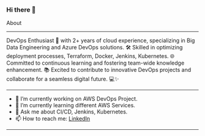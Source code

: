 ### Hi there 👋

About

----
DevOps Enthusiast 🚀 with 2+ years of cloud experience, specializing in Big Data Engineering and Azure DevOps solutions. 🛠️ Skilled in optimizing deployment processes, Terraform, Docker, Jenkins, Kubernetes. 🌐 Committed to continuous learning and fostering team-wide knowledge enhancement. 📚 Excited to contribute to innovative DevOps projects and collaborate for a seamless digital future. 💻✨

----

- 🔭 I’m currently working on AWS DevOps Project.
- 🌱 I’m currently learning different AWS Services.
- 💬 Ask me about CI/CD, Jenkins, Kubernetes.
- 📫 How to reach me: [LinkedIn](www.linkedin.com/in/aniketrkale)

----


